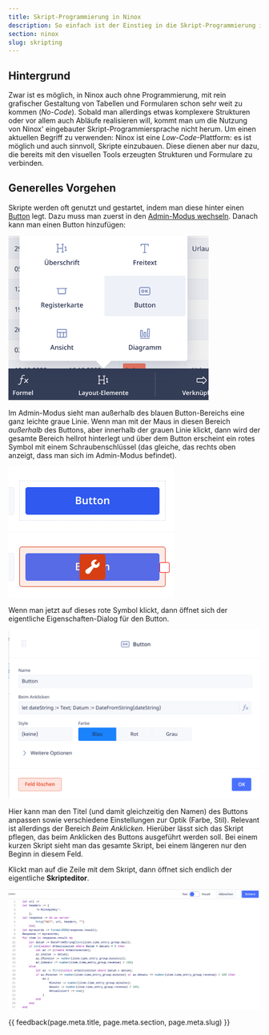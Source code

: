 ```yaml
---
title: Skript-Programmierung in Ninox
description: So einfach ist der Einstieg in die Skript-Programmierung in Ninox, dem Low-Code-Geschäftsprozess-Tool
section: ninox
slug: skripting
---
```


## Hintergrund

Zwar ist es möglich, in Ninox auch ohne Programmierung, mit rein grafischer Gestaltung von Tabellen und Formularen schon sehr weit zu kommen (*No-Code*). Sobald man allerdings etwas komplexere Strukturen oder vor allem auch Abläufe realisieren will, kommt man um die Nutzung von Ninox' eingebauter Skript-Programmiersprache nicht herum. Um einen aktuellen Begriff zu verwenden: Ninox ist eine *Low-Code*-Plattform: es ist möglich und auch sinnvoll, Skripte einzubauen. Diese dienen aber nur dazu, die bereits mit den visuellen Tools erzeugten Strukturen und Formulare zu verbinden.

## Generelles Vorgehen

Skripte werden oft genutzt und gestartet, indem man diese hinter einen [Button](./layout-elemente/) legt. Dazu muss man zuerst in den [Admin-Modus wechseln](./admin/). Danach kann man einen Button hinzufügen:

![](img/2022-08-04-ninox-button.png)

Im Admin-Modus sieht man außerhalb des blauen Button-Bereichs eine ganz leichte graue Linie. Wenn man mit der Maus in diesen Bereich *außerhalb* des Buttons, aber innerhalb der grauen Linie klickt, dann wird der gesamte Bereich hellrot hinterlegt und über dem Button erscheint ein rotes Symbol mit einem Schraubenschlüssel (das gleiche, das rechts oben anzeigt, dass man sich im Admin-Modus befindet).

![](img/2022-08-04-ninox-button-2.png)
![](img/2022-08-04-ninox-button-3.png)

Wenn man jetzt auf dieses rote Symbol klickt, dann öffnet sich der eigentliche Eigenschaften-Dialog für den Button.

![](img/2022-08-04-ninox-button-eigenschaften.png)

Hier kann man den Titel (und damit gleichzeitig den Namen) des Buttons anpassen sowie verschiedene Einstellungen zur Optik (Farbe, Stil). Relevant ist allerdings der Bereich *Beim Anklicken*. Hierüber lässt sich das Skript pflegen, das beim Anklicken des Buttons ausgeführt werden soll. Bei einem kurzen Skript sieht man das gesamte Skript, bei einem längeren nur den Beginn in diesem Feld.

Klickt man auf die Zeile mit dem Skript, dann öffnet sich endlich der eigentliche **Skripteditor**.


![](img/2022-08-04-ninox-skripteditor.png)


{{ feedback(page.meta.title, page.meta.section, page.meta.slug) }}
